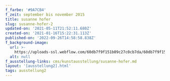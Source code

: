 ```yaml
---
f_farbe: '#9A7CB4'
f_zeit: september bis november 2015
title: susanne hofer
slug: susanne-hofer-2
updated-on: '2021-05-11T21:52:11.680Z'
created-on: '2021-01-16T15:22:31.113Z'
published-on: '2022-09-26T14:58:58.838Z'
f_background-image:
  url: >-
    https://uploads-ssl.webflow.com/60db7f9f151b09c27c0cb7da/60db7f9f151b09240f0cb802_susanne%20hofer.jpg
  alt: null
f_ausstellung-links: cms/kunstausstellung/susanne-hofer.md
layout: '[ausstellung2].html'
tags: ausstellung2
---
```



